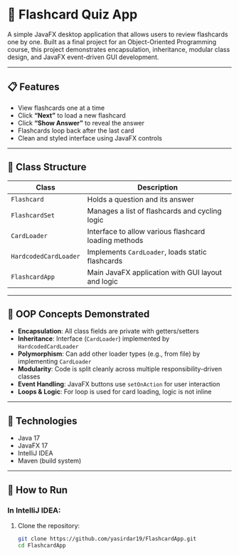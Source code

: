 # 🧠 Flashcard Quiz App

A simple JavaFX desktop application that allows users to review flashcards one by one. Built as a final project for an Object-Oriented Programming course, this project demonstrates encapsulation, inheritance, modular class design, and JavaFX event-driven GUI development.

---

## 📋 Features

- View flashcards one at a time
- Click **“Next”** to load a new flashcard
- Click **“Show Answer”** to reveal the answer
- Flashcards loop back after the last card
- Clean and styled interface using JavaFX controls

---

## 🧱 Class Structure

| Class | Description |
|-------|-------------|
| `Flashcard` | Holds a question and its answer |
| `FlashcardSet` | Manages a list of flashcards and cycling logic |
| `CardLoader` | Interface to allow various flashcard loading methods |
| `HardcodedCardLoader` | Implements `CardLoader`, loads static flashcards |
| `FlashcardApp` | Main JavaFX application with GUI layout and logic |

---

## 🧠 OOP Concepts Demonstrated

- **Encapsulation**: All class fields are private with getters/setters
- **Inheritance**: Interface (`CardLoader`) implemented by `HardcodedCardLoader`
- **Polymorphism**: Can add other loader types (e.g., from file) by implementing `CardLoader`
- **Modularity**: Code is split cleanly across multiple responsibility-driven classes
- **Event Handling**: JavaFX buttons use `setOnAction` for user interaction
- **Loops & Logic**: For loop is used for card loading, logic is not inline

---

## 🧪 Technologies

- Java 17  
- JavaFX 17  
- IntelliJ IDEA  
- Maven (build system)

---

## 🚀 How to Run

### In IntelliJ IDEA:

1. Clone the repository:
   ```bash
   git clone https://github.com/yasirdar19/FlashcardApp.git
   cd FlashcardApp
